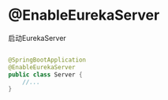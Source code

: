 

# @EnableEurekaServer

启动EurekaServer

```java

@SpringBootApplication
@EnableEurekaServer
public class Server {
    //...
}

```
